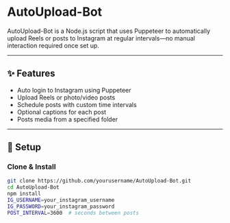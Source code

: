 # AutoUpload-Bot

AutoUpload-Bot is a Node.js script that uses Puppeteer to automatically upload Reels or posts to Instagram at regular intervals—no manual interaction required once set up.

---

## ✨ Features

- Auto login to Instagram using Puppeteer
- Upload Reels or photo/video posts
- Schedule posts with custom time intervals
- Optional captions for each post
- Posts media from a specified folder

---

## 🔧 Setup

###  Clone & Install
```bash
git clone https://github.com/yourusername/AutoUpload-Bot.git
cd AutoUpload-Bot
npm install
IG_USERNAME=your_instagram_username
IG_PASSWORD=your_instagram_password
POST_INTERVAL=3600  # seconds between posts


